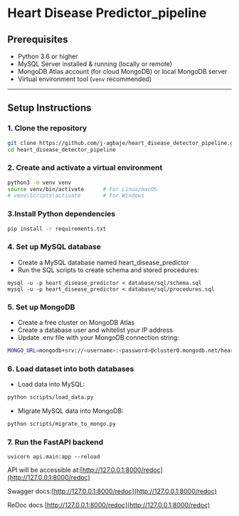 # Heart Disease Predictor_pipeline

## Prerequisites

- Python 3.6 or higher
- MySQL Server installed & running (locally or remote)
- MongoDB Atlas account (for cloud MongoDB) or local MongoDB server
- Virtual environment tool (`venv` recommended)

---

## Setup Instructions

### 1. Clone the repository

```bash
git clone https://github.com/j-agbaje/heart_disease_detector_pipeline.git
cd heart_disease_detector_pipeline
```
### 2. Create and activate a virtual environment
```bash
python3 -m venv venv
source venv/bin/activate      # For Linux/macOS
# venv\Scripts\activate       # For Windows
```
### 3.Install Python dependencies
```bash
pip install -r requirements.txt
```
### 4. Set up MySQL database
- Create a MySQL database named heart_disease_predictor
- Run the SQL scripts to create schema and stored procedures:
```
mysql -u -p heart_disease_predictor < database/sql/schema.sql
mysql -u -p heart_disease_predictor < database/sql/procedures.sql
```
### 5. Set up MongoDB
- Create a free cluster on MongoDB Atlas
- Create a database user and whitelist your IP address
- Update .env file with your MongoDB connection string:
```bash
MONGO_URL=mongodb+srv://<username>:<password>@cluster0.mongodb.net/heart_disease_predictor?retryWrites=true&w=majority
```
### 6. Load dataset into both databases
- Load data into MySQL:
```bash
python scripts/load_data.py
```
- Migrate MySQL data into MongoDB:
```bash
python scripts/migrate_to_mongo.py
```
### 7. Run the FastAPI backend
```
uvicorn api.main:app --reload
```
API will be accessible at:[http://127.0.0.1:8000/redoc](http://127.0.0.1:8000/redoc)

Swagger docs:[http://127.0.0.1:8000/redoc](http://127.0.0.1:8000/redoc)

ReDoc docs [http://127.0.0.1:8000/redoc](http://127.0.0.1:8000/redoc)
